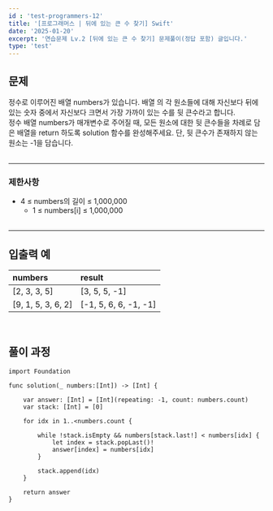 ```yaml
---
id : 'test-programmers-12'
title: '[프로그래머스 | 뒤에 있는 큰 수 찾기] Swift'
date: '2025-01-20'
excerpt: '연습문제 Lv.2 [뒤에 있는 큰 수 찾기] 문제풀이(정답 포함) 글입니다.'
type: 'test'
---
```


## 문제

정수로 이루어진 배열 numbers가 있습니다. 배열 의 각 원소들에 대해 자신보다 뒤에 있는 숫자 중에서 자신보다 크면서 가장 가까이 있는 수를 뒷 큰수라고 합니다.<br>
정수 배열 numbers가 매개변수로 주어질 때, 모든 원소에 대한 뒷 큰수들을 차례로 담은 배열을 return 하도록 solution 함수를 완성해주세요. 단, 뒷 큰수가 존재하지 않는 원소는 -1을 담습니다.<br>
<br>

***

### 제한사항

* 4 ≤ numbers의 길이 ≤ 1,000,000
    * 1 ≤ numbers[i] ≤ 1,000,000
    <br>

***

## 입출력 예

|numbers|result|
|:-|:-|
|[2, 3, 3, 5]|[3, 5, 5, -1]|
|[9, 1, 5, 3, 6, 2]|[-1, 5, 6, 6, -1, -1]|

<br>

## 풀이 과정

~~~
import Foundation

func solution(_ numbers:[Int]) -> [Int] {
     
    var answer: [Int] = [Int](repeating: -1, count: numbers.count)
    var stack: [Int] = [0]
        
    for idx in 1..<numbers.count {
            
        while !stack.isEmpty && numbers[stack.last!] < numbers[idx] {
            let index = stack.popLast()!
            answer[index] = numbers[idx]
        }
            
        stack.append(idx)
    }
        
    return answer
}
~~~